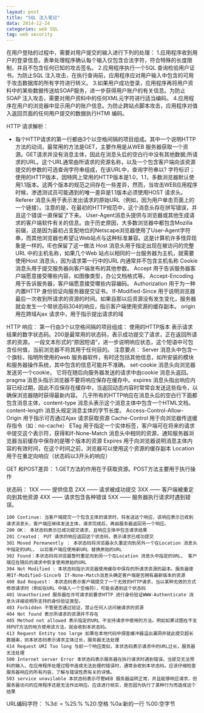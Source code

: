 ```yaml
---
layout: post
title: "SQL 注入笔记"
data: 2014-12-24
categories: web SQL
tag: web security
---
```


在用户登陆的过程中，需要对用户提交的输入进行下列的处理：
1.应用程序收到用户的登录信息。表单处理程序确认每个输入仅包含合法字符，符合特殊的长度限制，并且不包含任何已知的攻击签名。
2.应用程序执行一个SQL 查询检验用户证书。为防止SQL 注入攻击，在执行查询前，应用程序应对用户输入中包含的可用于攻击数据库的所有字符进行转义。
3.如果用户成功登录，应用程序再将用户资料中的某些数据传送给SOAP服务，进一步获得用户账户的有关信息。为防止SOAP 注入攻击，需要对用户资料中的任何XML元字符进行适当编码。
4.应用程序在用户的浏览器中显示用户的账户信息。为防止跨站点脚本攻击，应用程序对值入返回页面的任何用户提交的数据执行HTMl 编码。

HTTP 请求解析：
- 每个HTTP请求的第一行都由3个以空格间隔的项目组成。其中一个说明HTTP方法的动词，最常用的方法是GET，主要作用是从WEB 服务器获取一个资源。GET请求并没有消息主体，因此在消息头后的空白行中没有其他数据;所请求的URL。这个URL通常由所请求的资源名称，以及一个包含客户端向该资源提交的参数的可选查询字符串组成，在该URL中，查询字符串以? 字符标识；使用的HTTP版本，因特网上常用的HTTP版本是1.0，1.1，多数浏览器默认使用1.1版本。这两个版本的规范之间存在一些差异，然而，当攻击WEB应用程序时候，渗透测试员可能遇到的唯一差异是1.1版本必须使用HOST 请求头。
Referer 消息头用于表示发出请求的原始URL（例如，因为用户单击页面上的一个链接）。注意的是，在最初的HTTP规范中，这个消息头存在拼写错误，并且这个错误一直保留了下来。
User-Agent消息头提供与浏览器或其他生成请求的客户端软件有关的信息。由于历史原因，大多数浏览器中都包含Mozilla前缀，这是因为最初占支配地位的Netscape浏览器使用了User-Agent字符串，而其他浏览器也希望让Web站点与这种标准兼容。这是计算机许多怪异现象是一样的。IE也保留了这一做法
Host 消息头用于指定出现在被访问的完整URL 中的主机名称，如果几个Web 站点以相同的一台服务器为主机，就需要使用Host 消息头，因为请求第一行中的URL 内通常并不包含主机名称
Cookie 消息头用于提交服务器向客户端发布的其他参数。
Accept 用于告诉服务器客户端愿意接受哪些内容，如图像类型，办公文档格式等。
Accept-Encoding 用于告诉服务器，客户端愿意接受哪些内容编码。
Authorization 用于为一种内置HTTP 身份验证向服务器提交证书。
If-Modified-Since  用于说明浏览器最后一次收到所请求的资源的时间。如果自那以后资源没有发生变化，服务器就会发生一个带状态码304的响应，指示客户端使用资源的缓存副本。
origin 用在跨域Ajax 请求中，用于指示提出请求的域

HTTP 响应：
第一行由3个以空格间隔的项目组成：
	使用的HTTP版本
	表示请求结果的数字状态码。200是最常用的状态码，表示成功提交了请求，正在返回所请求的资源。
	一段文本形式的“原因短语”，进一步说明响应状态，这个短语中可包含任何值，当前浏览器不将其用于任何目的。
注意要点：
	Server 消息头中包含一个旗标，指明所使用的web 服务器软件，有时还包括其他信息，如所安装的模块和服务器操作系统，其中包含的信息可能并不准确。
	set-cookie 消息头向浏览器发送另一个cookie， 它将在随后向服务器发送的请求中由cookie 消息头返回。
	pragma 消息头指示浏览器不要将响应保存在缓存中。expires 消息头指出响应内容已经过期，因此不应保存在缓存中，当返回动态内容时常常会发送这些指令，以确保浏览器随时获得最新内容。
	几乎所有的HTTP响应在消息头后的空白行下面都包含消息主体，content-type 消息头表示这个消息主体中包含一个HTML文档。
	content-length 消息头规定消息主体的字节长度。
	Access-Control-Allow-Origin 用于指示可否通过Ajax 请求获取资源
	Cache-Control 用于向浏览器传送缓存指令（如：no-cache）
	ETag 用于指定一个实体标签，客户端可在将来的请求中提交这个表示符，获得和If-None-Match 消息头中相同的资源，通知服务器浏览器当前缓存中保存的是哪个版本的资源
	Expires 用于向浏览器说明消息主体内容的有效时间，在这个时间之前，浏览器可以使用这个资源的缓存副本	Location 用于在重定向响应（状态码以3开头的响应）	

GET 和POST差异：
	1.GET方法的作用在于获取资源。POST方法主要用于执行操作

状态码：
	1XX —— 提供信息
	2XX —— 请求被成功提交
	3XX —— 客户端被重定向到其他资源
	4XX —— 请求包含各种错误
	5XX —— 服务器执行请求时遇到错误。
	
	100 Continue: 当客户端提交一个包含主体的请求时，将发送这个响应，该响应表示已收到请求消息头，客户端应继续发送主体，请求完成后，再由服务器返回另一个响应。
	200 OK： 本状态码表示已成功提交请求，且响应主体中包含请求结果
	201 Created： PUT 请求的响应返回这个状态码，表示请求已成功提交
	301 Moved Permanently ： 本状态码将浏览器永久重定向到另外一个在Location 消息头中指定的URL， 以后客户端应使用新URL 替换原始的URL
	302 Found：本状态码将浏览器暂时重定向到另一个在Location 消息头中指定的URL， 客户端应在随后的请求中恢复使用原始的URL
	304 Not Modified : 本状态码指示浏览器使用缓存中保存的所请求资源的副本。服务器使用If-Modified-Since与 If-None-Match消息头确定客户端是否拥有最新版本的资源
	400 Bad Request： 本状态码表示客户端提交了一个无效的HTTP请求，当以某种无效的方式修改请求时（例如在URL 中插入一个空格符），可能会遇到这个状态码
	401 Unauthorized 服务器在许可请求前要求HTTP 进行身份验证WWW-Authenticate 消息头详细说明所支持的身份验证类型。
	403 Forbidden 不管是否通过验证，禁止任何人访问被请求的资源
	404 Not found 表示所请求的资源并不存在	
	405 Method not allowed 表示指定的URL 不支持请求中使用的方法。例如如果试图在不支持PUT方法的地方使用该方法，就会收到本状态码。
	413 Request Entity too large 如果在本地代码中探查缓冲器溢出漏洞并就此提交超长数据串，则本状态码表示请求主体过长，服务器无法处理
	414 Request URI Too long 与前一个响应类似，本状态码表示请求中的URL过长，服务器无法处理
	500 Internet server Error 本状态码表示服务器在执行请求时遇到错误。当提交无法预料的输入、在应用程序处理过程中造成无法处理的错误时，通常会收到本状态码。应该仔细检查服务器响应的所有内容，了解与错误性质有关的详情。
	503 service unavilable 本状态码表示尽管WEB 服务器运转正常，并且能够响应请求，但服务器访问的应用程序还是无法作出响应。应该进行核实，是否因为执行了某种行为而造成这个结果

URL编码字符：
	%3d: =
	%25:%
	%20:空格
	%0a:新的一行
	%00:空字节


























